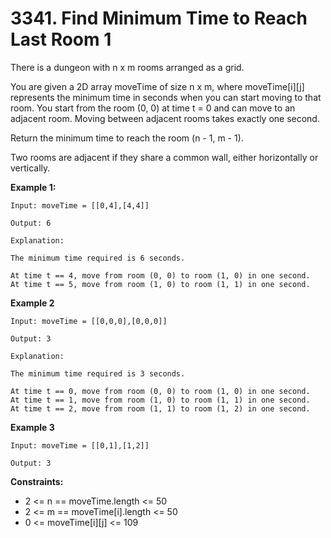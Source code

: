 # 3341. Find Minimum Time to Reach Last Room 1
There is a dungeon with n x m rooms arranged as a grid.

You are given a 2D array moveTime of size n x m, where moveTime[i][j] represents the minimum time in seconds when you can start moving to that room. You start from the room (0, 0) at time t = 0 and can move to an adjacent room. Moving between adjacent rooms takes exactly one second.

Return the minimum time to reach the room (n - 1, m - 1).

Two rooms are adjacent if they share a common wall, either horizontally or vertically.

**Example 1:**
```
Input: moveTime = [[0,4],[4,4]]

Output: 6

Explanation:

The minimum time required is 6 seconds.

At time t == 4, move from room (0, 0) to room (1, 0) in one second.
At time t == 5, move from room (1, 0) to room (1, 1) in one second.
```

**Example 2**
```
Input: moveTime = [[0,0,0],[0,0,0]]

Output: 3

Explanation:

The minimum time required is 3 seconds.

At time t == 0, move from room (0, 0) to room (1, 0) in one second.
At time t == 1, move from room (1, 0) to room (1, 1) in one second.
At time t == 2, move from room (1, 1) to room (1, 2) in one second.

```

**Example 3**
```
Input: moveTime = [[0,1],[1,2]]

Output: 3
```

**Constraints:**

- 2 <= n == moveTime.length <= 50
- 2 <= m == moveTime[i].length <= 50
- 0 <= moveTime[i][j] <= 109


